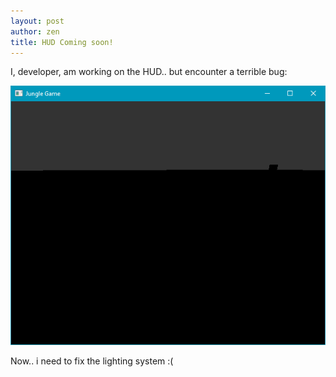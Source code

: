 ```yaml
---
layout: post
author: zen
title: HUD Coming soon!
---
```

I, developer, am working on the HUD.. but encounter a terrible bug:


![image](/2018-09-07-hud1.png)


Now.. i need to fix the lighting system :(